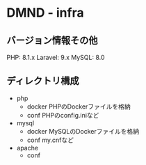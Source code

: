 # DMND - infra

## バージョン情報その他

PHP: 8.1.x
Laravel: 9.x
MySQL: 8.0

## ディレクトリ構成

- php
    - docker    PHPのDockerファイルを格納
    - conf      PHPのconfig.iniなど
- mysql
    - docker    MySQLのDockerファイルを格納
    - conf      my.cnfなど
- apache
    - conf
